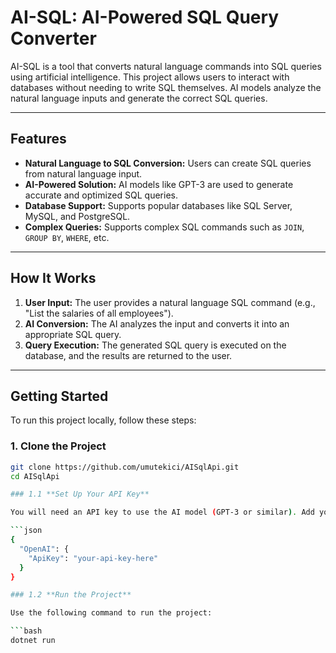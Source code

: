 # **AI-SQL: AI-Powered SQL Query Converter**

AI-SQL is a tool that converts natural language commands into SQL queries using artificial intelligence. This project allows users to interact with databases without needing to write SQL themselves. AI models analyze the natural language inputs and generate the correct SQL queries.

---

## **Features**

- **Natural Language to SQL Conversion:** Users can create SQL queries from natural language input.
- **AI-Powered Solution:** AI models like GPT-3 are used to generate accurate and optimized SQL queries.
- **Database Support:** Supports popular databases like SQL Server, MySQL, and PostgreSQL.
- **Complex Queries:** Supports complex SQL commands such as `JOIN`, `GROUP BY`, `WHERE`, etc.

---

## **How It Works**

1. **User Input:** The user provides a natural language SQL command (e.g., "List the salaries of all employees").
2. **AI Conversion:** The AI analyzes the input and converts it into an appropriate SQL query.
3. **Query Execution:** The generated SQL query is executed on the database, and the results are returned to the user.

---

## **Getting Started**

To run this project locally, follow these steps:

### 1. **Clone the Project**

```bash
git clone https://github.com/umutekici/AISqlApi.git
cd AISqlApi

### 1.1 **Set Up Your API Key**

You will need an API key to use the AI model (GPT-3 or similar). Add your API key to the **appsettings.json** file.

```json
{
  "OpenAI": {
    "ApiKey": "your-api-key-here"
  }
}

### 1.2 **Run the Project**

Use the following command to run the project:

```bash
dotnet run


